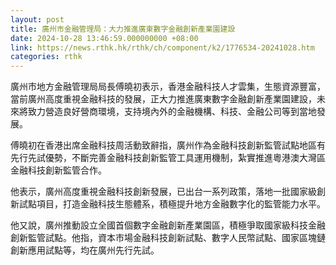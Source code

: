 ```yaml
---
layout: post
title: 廣州市金融管理局：大力推進廣東數字金融創新產業園建設
date: 2024-10-28 13:46:59.000000000 +08:00
link: https://news.rthk.hk/rthk/ch/component/k2/1776534-20241028.htm
categories: rthk
---
```


廣州市地方金融管理局局長傅曉初表示，香港金融科技人才雲集，生態資源豐富，當前廣州高度重視金融科技的發展，正大力推進廣東數字金融創新產業園建設，未來將致力營造良好營商環境，支持境內外的金融機構、科技、金融公司等到當地發展。

傅曉初在香港出席金融科技周活動致辭指，廣州作為金融科技創新監管試點地區有先行先試優勢，不斷完善金融科技創新監管工具運用機制，紮實推進粵港澳大灣區金融科技創新監管合作。

他表示，廣州高度重視金融科技創新發展，已出台一系列政策，落地一批國家級創新試點項目，打造金融科技生態體系，積極提升地方金融數字化的監管能力水平。

他又說，廣州推動設立全國首個數字金融創新產業園區，積極爭取國家級科技金融創新監管試點。他指，資本市場金融科技創新試點、數字人民幣試點、國家區塊鏈創新應用試點等，均在廣州先行先試。
